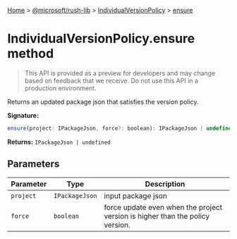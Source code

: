 [Home](./index) &gt; [@microsoft/rush-lib](./rush-lib.md) &gt; [IndividualVersionPolicy](./rush-lib.individualversionpolicy.md) &gt; [ensure](./rush-lib.individualversionpolicy.ensure.md)

# IndividualVersionPolicy.ensure method

> This API is provided as a preview for developers and may change based on feedback that we receive. Do not use this API in a production environment.

Returns an updated package json that satisfies the version policy.

**Signature:**
```javascript
ensure(project: IPackageJson, force?: boolean): IPackageJson | undefined;
```
**Returns:** `IPackageJson | undefined`

## Parameters

|  Parameter | Type | Description |
|  --- | --- | --- |
|  `project` | `IPackageJson` | input package json |
|  `force` | `boolean` | force update even when the project version is higher than the policy version. |

